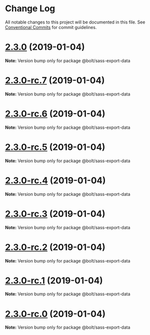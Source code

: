 # Change Log

All notable changes to this project will be documented in this file.
See [Conventional Commits](https://conventionalcommits.org) for commit guidelines.

# [2.3.0](https://github.com/basaltinc/theme-tools/tree/master/packages/sass-export-data/compare/v2.3.0-rc.7...v2.3.0) (2019-01-04)

**Note:** Version bump only for package @bolt/sass-export-data





# [2.3.0-rc.7](https://github.com/basaltinc/theme-tools/tree/master/packages/sass-export-data/compare/v2.3.0-rc.6...v2.3.0-rc.7) (2019-01-04)

**Note:** Version bump only for package @bolt/sass-export-data





# [2.3.0-rc.6](https://github.com/basaltinc/theme-tools/tree/master/packages/sass-export-data/compare/v2.3.0-rc.5...v2.3.0-rc.6) (2019-01-04)

**Note:** Version bump only for package @bolt/sass-export-data





# [2.3.0-rc.5](https://github.com/basaltinc/theme-tools/tree/master/packages/sass-export-data/compare/v2.3.0-rc.4...v2.3.0-rc.5) (2019-01-04)

**Note:** Version bump only for package @bolt/sass-export-data





# [2.3.0-rc.4](https://github.com/basaltinc/theme-tools/tree/master/packages/sass-export-data/compare/v2.3.0-rc.3...v2.3.0-rc.4) (2019-01-04)

**Note:** Version bump only for package @bolt/sass-export-data





# [2.3.0-rc.3](https://github.com/basaltinc/theme-tools/tree/master/packages/sass-export-data/compare/v2.3.0-rc.2...v2.3.0-rc.3) (2019-01-04)

**Note:** Version bump only for package @bolt/sass-export-data





# [2.3.0-rc.2](https://github.com/basaltinc/theme-tools/tree/master/packages/sass-export-data/compare/v2.3.0-rc.1...v2.3.0-rc.2) (2019-01-04)

**Note:** Version bump only for package @bolt/sass-export-data





# [2.3.0-rc.1](https://github.com/basaltinc/theme-tools/tree/master/packages/sass-export-data/compare/vv2.3.0-rc.0...v2.3.0-rc.1) (2019-01-04)

**Note:** Version bump only for package @bolt/sass-export-data





# [2.3.0-rc.0](https://github.com/basaltinc/theme-tools/tree/master/packages/sass-export-data/compare/v2.2.1...v2.3.0-rc.0) (2019-01-04)

**Note:** Version bump only for package @bolt/sass-export-data
